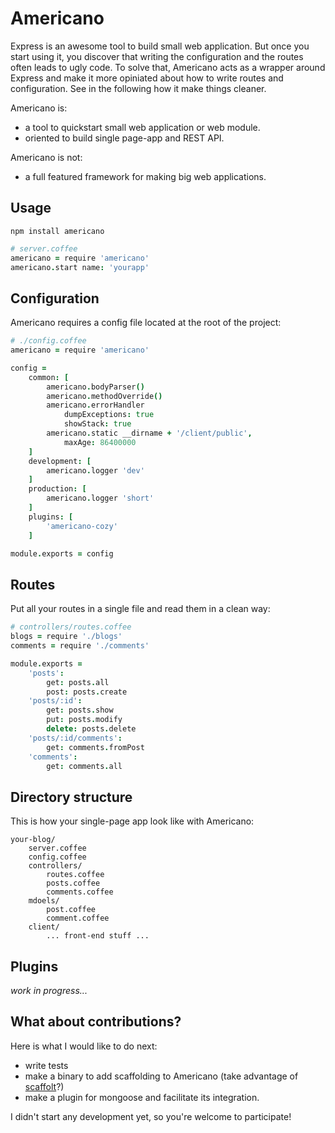 # Americano

Express is an awesome tool to build small web application. But once you start
using it, you discover that writing the configuration and the routes
often leads to ugly code. To solve that, Americano acts as a
wrapper around Express and make it more opiniated about how to write routes
and configuration. See in the following how it make things cleaner.

Americano is:

* a tool to quickstart small web application or web module.
* oriented to build single page-app and REST API.

Americano is not:

* a full featured framework for making big web applications.

## Usage

    npm install americano


```coffeescript
# server.coffee
americano = require 'americano'
americano.start name: 'yourapp'
```


## Configuration

Americano requires a config file located at the root of the project:

```coffeescript
# ./config.coffee
americano = require 'americano'

config =
    common: [
        americano.bodyParser()
        americano.methodOverride()
        americano.errorHandler
            dumpExceptions: true
            showStack: true
        americano.static __dirname + '/client/public',
            maxAge: 86400000
    ]
    development: [
        americano.logger 'dev'
    ]
    production: [
        americano.logger 'short'
    ]
    plugins: [
        'americano-cozy'
    ]

module.exports = config
```


## Routes

Put all your routes in a single file and read them in a clean way:


```coffeescript
# controllers/routes.coffee
blogs = require './blogs'
comments = require './comments'

module.exports =
    'posts':
        get: posts.all
        post: posts.create
    'posts/:id':
        get: posts.show
        put: posts.modify
        delete: posts.delete
    'posts/:id/comments':
        get: comments.fromPost
    'comments':
        get: comments.all
```

## Directory structure

This is how your single-page app look like with Americano:


    your-blog/
        server.coffee
        config.coffee
        controllers/
            routes.coffee
            posts.coffee
            comments.coffee
        mdoels/
            post.coffee
            comment.coffee
        client/
            ... front-end stuff ...

## Plugins

*work in progress...*

## What about contributions?

Here is what I would like to do next:

* write tests
* make a binary to add scaffolding to Americano (take advantage of 
  [scaffolt](https://github.com/paulmillr/scaffolt)?)
* make a plugin for mongoose and facilitate its integration.

I didn't start any development yet, so you're welcome to participate!

